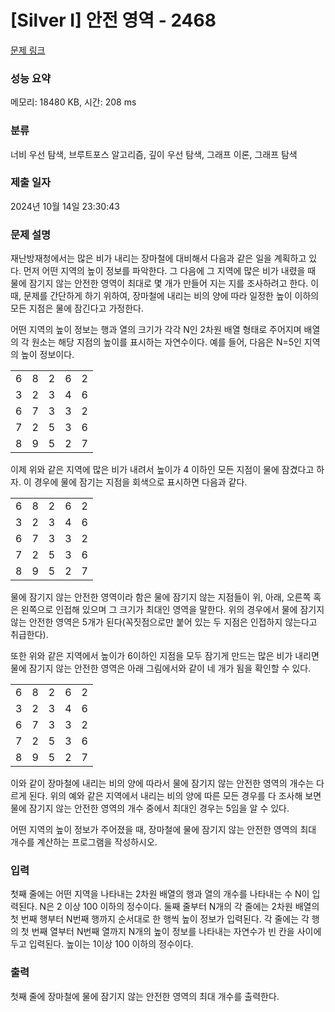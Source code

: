 # [Silver I] 안전 영역 - 2468 

[문제 링크](https://www.acmicpc.net/problem/2468) 

### 성능 요약

메모리: 18480 KB, 시간: 208 ms

### 분류

너비 우선 탐색, 브루트포스 알고리즘, 깊이 우선 탐색, 그래프 이론, 그래프 탐색

### 제출 일자

2024년 10월 14일 23:30:43

### 문제 설명

<p>재난방재청에서는 많은 비가 내리는 장마철에 대비해서 다음과 같은 일을 계획하고 있다. 먼저 어떤 지역의 높이 정보를 파악한다. 그 다음에 그 지역에 많은 비가 내렸을 때 물에 잠기지 않는 안전한 영역이 최대로 몇 개가 만들어 지는 지를 조사하려고 한다. 이때, 문제를 간단하게 하기 위하여, 장마철에 내리는 비의 양에 따라 일정한 높이 이하의 모든 지점은 물에 잠긴다고 가정한다.</p>

<p>어떤 지역의 높이 정보는 행과 열의 크기가 각각 N인 2차원 배열 형태로 주어지며 배열의 각 원소는 해당 지점의 높이를 표시하는 자연수이다. 예를 들어, 다음은 N=5인 지역의 높이 정보이다.</p>

<table class="table table-bordered table-center-20 td-center">
	<tbody>
		<tr>
			<td>6</td>
			<td>8</td>
			<td>2</td>
			<td>6</td>
			<td>2</td>
		</tr>
		<tr>
			<td>3</td>
			<td>2</td>
			<td>3</td>
			<td>4</td>
			<td>6</td>
		</tr>
		<tr>
			<td>6</td>
			<td>7</td>
			<td>3</td>
			<td>3</td>
			<td>2</td>
		</tr>
		<tr>
			<td>7</td>
			<td>2</td>
			<td>5</td>
			<td>3</td>
			<td>6</td>
		</tr>
		<tr>
			<td>8</td>
			<td>9</td>
			<td>5</td>
			<td>2</td>
			<td>7</td>
		</tr>
	</tbody>
</table>

<p>이제 위와 같은 지역에 많은 비가 내려서 높이가 4 이하인 모든 지점이 물에 잠겼다고 하자. 이 경우에 물에 잠기는 지점을 회색으로 표시하면 다음과 같다. </p>

<table class="table table-bordered table-center-20 td-center">
	<tbody>
		<tr>
			<td>6</td>
			<td>8</td>
			<td class="bg-2468">2</td>
			<td>6</td>
			<td class="bg-2468">2</td>
		</tr>
		<tr>
			<td class="bg-2468">3</td>
			<td class="bg-2468">2</td>
			<td class="bg-2468">3</td>
			<td class="bg-2468">4</td>
			<td>6</td>
		</tr>
		<tr>
			<td>6</td>
			<td>7</td>
			<td class="bg-2468">3</td>
			<td class="bg-2468">3</td>
			<td class="bg-2468">2</td>
		</tr>
		<tr>
			<td>7</td>
			<td class="bg-2468">2</td>
			<td>5</td>
			<td class="bg-2468">3</td>
			<td>6</td>
		</tr>
		<tr>
			<td>8</td>
			<td>9</td>
			<td>5</td>
			<td class="bg-2468">2</td>
			<td>7</td>
		</tr>
	</tbody>
</table>

<p>물에 잠기지 않는 안전한 영역이라 함은 물에 잠기지 않는 지점들이 위, 아래, 오른쪽 혹은 왼쪽으로 인접해 있으며 그 크기가 최대인 영역을 말한다. 위의 경우에서 물에 잠기지 않는 안전한 영역은 5개가 된다(꼭짓점으로만 붙어 있는 두 지점은 인접하지 않는다고 취급한다). </p>

<p>또한 위와 같은 지역에서 높이가 6이하인 지점을 모두 잠기게 만드는 많은 비가 내리면 물에 잠기지 않는 안전한 영역은 아래 그림에서와 같이 네 개가 됨을 확인할 수 있다. </p>

<table class="table table-bordered table-center-20 td-center">
	<tbody>
		<tr>
			<td class="bg-2468">6</td>
			<td>8</td>
			<td class="bg-2468">2</td>
			<td class="bg-2468">6</td>
			<td class="bg-2468">2</td>
		</tr>
		<tr>
			<td class="bg-2468">3</td>
			<td class="bg-2468">2</td>
			<td class="bg-2468">3</td>
			<td class="bg-2468">4</td>
			<td class="bg-2468">6</td>
		</tr>
		<tr>
			<td class="bg-2468">6</td>
			<td>7</td>
			<td class="bg-2468">3</td>
			<td class="bg-2468">3</td>
			<td class="bg-2468">2</td>
		</tr>
		<tr>
			<td>7</td>
			<td class="bg-2468">2</td>
			<td class="bg-2468">5</td>
			<td class="bg-2468">3</td>
			<td class="bg-2468">6</td>
		</tr>
		<tr>
			<td>8</td>
			<td>9</td>
			<td class="bg-2468">5</td>
			<td class="bg-2468">2</td>
			<td>7</td>
		</tr>
	</tbody>
</table>

<p>이와 같이 장마철에 내리는 비의 양에 따라서 물에 잠기지 않는 안전한 영역의 개수는 다르게 된다. 위의 예와 같은 지역에서 내리는 비의 양에 따른 모든 경우를 다 조사해 보면 물에 잠기지 않는 안전한 영역의 개수 중에서 최대인 경우는 5임을 알 수 있다. </p>

<p>어떤 지역의 높이 정보가 주어졌을 때, 장마철에 물에 잠기지 않는 안전한 영역의 최대 개수를 계산하는 프로그램을 작성하시오. </p>

### 입력 

 <p>첫째 줄에는 어떤 지역을 나타내는 2차원 배열의 행과 열의 개수를 나타내는 수 N이 입력된다. N은 2 이상 100 이하의 정수이다. 둘째 줄부터 N개의 각 줄에는 2차원 배열의 첫 번째 행부터 N번째 행까지 순서대로 한 행씩 높이 정보가 입력된다. 각 줄에는 각 행의 첫 번째 열부터 N번째 열까지 N개의 높이 정보를 나타내는 자연수가 빈 칸을 사이에 두고 입력된다. 높이는 1이상 100 이하의 정수이다.</p>

### 출력 

 <p>첫째 줄에 장마철에 물에 잠기지 않는 안전한 영역의 최대 개수를 출력한다.</p>

